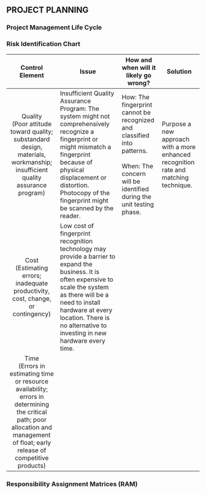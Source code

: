 ## PROJECT PLANNING
### Project Management Life Cycle


### Risk Identification Chart
| Control Element | Issue | How and when will it likely go wrong? | Solution |
|:---:|----|-------|-----|
|Quality <br> (Poor attitude toward quality; substandard design, materials, workmanship; insufficient quality assurance program)|Insufficient Quality Assurance Program: The system might not comprehensively recognize a fingerprint or might mismatch a fingerprint because of physical displacement or distortion. Photocopy of the fingerprint might be scanned by the reader. |How: The fingerprint cannot be recognized and classified into patterns. <br> <br> When: The concern will be identified during the unit testing phase. | Purpose a new approach with a more enhanced recognition rate and matching technique. |
|Cost <br> (Estimating errors; inadequate productivity, cost, change, or contingency)|Low cost of fingerprint recognition technology may provide a barrier to expand the business. It is often expensive to scale the system as there will be a need to install hardware at every location. There is no alternative to investing in new hardware every time. | 
|Time <br> (Errors in estimating time or resource availability; errors in determining the critical path; poor allocation and management of float; early release of competitive products) |
### Responsibility Assignment Matrices (RAM)

